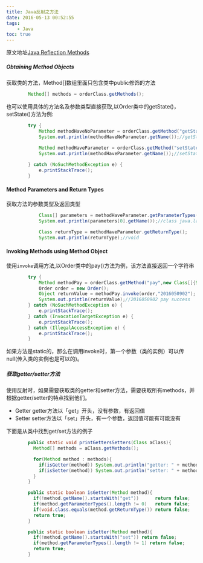 ```yaml
---
title: Java反射之方法
date: 2016-05-13 00:52:55
tags:
    - Java
toc: true
---
```

原文地址[Java Reflection Methods](http://tutorials.jenkov.com/java-reflection/methods.html)

##### Obtaining Method Objects

获取类的方法，Method[]数组里面只包含类中public修饰的方法

```java
        Method[] methods = orderClass.getMethods();
```

也可以使用具体的方法名及参数类型直接获取,以Order类中的getState()，setState()方法为例:

```java
        try {
            Method methodHaveNoParameter = orderClass.getMethod("getState",null);//该方法没有参数,null省略也可以
            System.out.println(methodHaveNoParameter.getName());//getState
            
            Method methodHaveParameter = orderClass.getMethod("setState",new Class[]{String.class});//该方有String类型参数
            System.out.println(methodHaveParameter.getName());//setState

        } catch (NoSuchMethodException e) {
            e.printStackTrace();
        }
```

#### Method Parameters and Return Types

获取方法的参数类型及返回类型

```java
            Class[] parameters = methodHaveParameter.getParameterTypes();
            System.out.println(parameters[0].getName());//class java.lang.String

            Class returnType = methodHaveParameter.getReturnType();
            System.out.println(returnType);//void
```

#### Invoking Methods using Method Object

使用`invoke`调用方法,以Order类中的pay()方法为例，该方法直接返回一个字符串

```java
        try {
            Method methodPay = orderClass.getMethod("pay",new Class[]{String.class});
            Order order = new Order();
            Object returnValue = methodPay.invoke(order,"2016050902");
            System.out.println(returnValue);//2016050902 pay success
        } catch (NoSuchMethodException e) {
            e.printStackTrace();
        } catch (InvocationTargetException e) {
            e.printStackTrace();
        } catch (IllegalAccessException e) {
            e.printStackTrace();
        }
```

如果方法是static的，那么在调用invoke时，第一个参数（类的实例）可以传null(传入类的实例也是可以的)。

##### 获取getter/setter方法

使用反射时，如果需要获取类的getter和setter方法，需要获取所有methods，并根据getter/setter的特点找到他们。

- Getter
    getter方法以「get」开头，没有参数，有返回值
- Setter
    setter方法以「set」开头，有一个参数，返回值可能有可能没有

下面是从类中找到get/set方法的例子

```java
        public static void printGettersSetters(Class aClass){
          Method[] methods = aClass.getMethods();

          for(Method method : methods){
            if(isGetter(method)) System.out.println("getter: " + method);
            if(isSetter(method)) System.out.println("setter: " + method);
          }
        }

        public static boolean isGetter(Method method){
          if(!method.getName().startsWith("get"))      return false;
          if(method.getParameterTypes().length != 0)   return false;  
          if(void.class.equals(method.getReturnType()) return false;
          return true;
        }

        public static boolean isSetter(Method method){
          if(!method.getName().startsWith("set")) return false;
          if(method.getParameterTypes().length != 1) return false;
          return true;
        }
```
